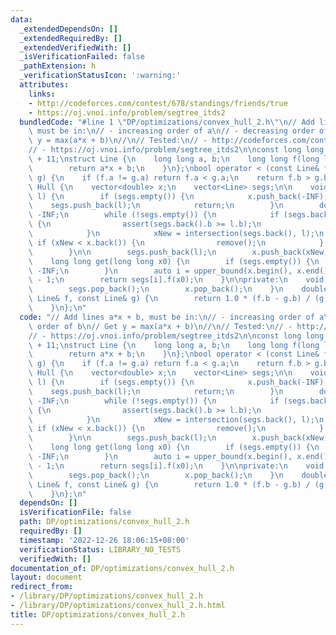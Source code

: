 ```yaml
---
data:
  _extendedDependsOn: []
  _extendedRequiredBy: []
  _extendedVerifiedWith: []
  _isVerificationFailed: false
  _pathExtension: h
  _verificationStatusIcon: ':warning:'
  attributes:
    links:
    - http://codeforces.com/contest/678/standings/friends/true
    - https://oj.vnoi.info/problem/segtree_itds2
  bundledCode: "#line 1 \"DP/optimizations/convex_hull_2.h\"\n// Add lines a*x + b,\
    \ must be in:\n// - increasing order of a\n// - decreasing order of b\n// Get\
    \ y = max(a*x + b)\n//\n// Tested:\n// - http://codeforces.com/contest/678/standings/friends/true\n\
    // - https://oj.vnoi.info/problem/segtree_itds2\n\nconst long long INF = 1e18\
    \ + 11;\nstruct Line {\n    long long a, b;\n    long long f(long long x) {\n\
    \        return a*x + b;\n    }\n};\nbool operator < (const Line& f, const Line&\
    \ g) {\n    if (f.a != g.a) return f.a < g.a;\n    return f.b > g.b;\n}\n\nstruct\
    \ Hull {\n    vector<double> x;\n    vector<Line> segs;\n\n    void insert(Line\
    \ l) {\n        if (segs.empty()) {\n            x.push_back(-INF);\n        \
    \    segs.push_back(l);\n            return;\n        }\n        double xNew =\
    \ -INF;\n        while (!segs.empty()) {\n            if (segs.back().a == l.a)\
    \ {\n                assert(segs.back().b >= l.b);\n                return;\n\
    \            }\n            xNew = intersection(segs.back(), l);\n           \
    \ if (xNew < x.back()) {\n                remove();\n            } else break;\n\
    \        }\n\n        segs.push_back(l);\n        x.push_back(xNew);\n    }\n\n\
    \    long long get(long long x0) {\n        if (segs.empty()) {\n            return\
    \ -INF;\n        }\n        auto i = upper_bound(x.begin(), x.end(), x0) - x.begin()\
    \ - 1;\n        return segs[i].f(x0);\n    }\n\nprivate:\n    void remove() {\n\
    \        segs.pop_back();\n        x.pop_back();\n    }\n    double intersection(const\
    \ Line& f, const Line& g) {\n        return 1.0 * (f.b - g.b) / (g.a - f.a);\n\
    \    }\n};\n"
  code: "// Add lines a*x + b, must be in:\n// - increasing order of a\n// - decreasing\
    \ order of b\n// Get y = max(a*x + b)\n//\n// Tested:\n// - http://codeforces.com/contest/678/standings/friends/true\n\
    // - https://oj.vnoi.info/problem/segtree_itds2\n\nconst long long INF = 1e18\
    \ + 11;\nstruct Line {\n    long long a, b;\n    long long f(long long x) {\n\
    \        return a*x + b;\n    }\n};\nbool operator < (const Line& f, const Line&\
    \ g) {\n    if (f.a != g.a) return f.a < g.a;\n    return f.b > g.b;\n}\n\nstruct\
    \ Hull {\n    vector<double> x;\n    vector<Line> segs;\n\n    void insert(Line\
    \ l) {\n        if (segs.empty()) {\n            x.push_back(-INF);\n        \
    \    segs.push_back(l);\n            return;\n        }\n        double xNew =\
    \ -INF;\n        while (!segs.empty()) {\n            if (segs.back().a == l.a)\
    \ {\n                assert(segs.back().b >= l.b);\n                return;\n\
    \            }\n            xNew = intersection(segs.back(), l);\n           \
    \ if (xNew < x.back()) {\n                remove();\n            } else break;\n\
    \        }\n\n        segs.push_back(l);\n        x.push_back(xNew);\n    }\n\n\
    \    long long get(long long x0) {\n        if (segs.empty()) {\n            return\
    \ -INF;\n        }\n        auto i = upper_bound(x.begin(), x.end(), x0) - x.begin()\
    \ - 1;\n        return segs[i].f(x0);\n    }\n\nprivate:\n    void remove() {\n\
    \        segs.pop_back();\n        x.pop_back();\n    }\n    double intersection(const\
    \ Line& f, const Line& g) {\n        return 1.0 * (f.b - g.b) / (g.a - f.a);\n\
    \    }\n};\n"
  dependsOn: []
  isVerificationFile: false
  path: DP/optimizations/convex_hull_2.h
  requiredBy: []
  timestamp: '2022-12-26 18:06:15+08:00'
  verificationStatus: LIBRARY_NO_TESTS
  verifiedWith: []
documentation_of: DP/optimizations/convex_hull_2.h
layout: document
redirect_from:
- /library/DP/optimizations/convex_hull_2.h
- /library/DP/optimizations/convex_hull_2.h.html
title: DP/optimizations/convex_hull_2.h
---
```

